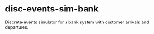 # disc-events-sim-bank
Discrete-events simulator for a bank system with customer arrivals and departures.
